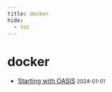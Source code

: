 ```yaml
---
title: docker
hide:
  - toc
---
```


# docker

- [Starting with OASIS](../../quickstart/oasis/)
  <small>2024-01-01</small>

